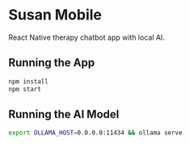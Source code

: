 # Susan Mobile

React Native therapy chatbot app with local AI.

## Running the App

```bash
npm install
npm start
```

## Running the AI Model

```bash
export OLLAMA_HOST=0.0.0.0:11434 && ollama serve
``` 